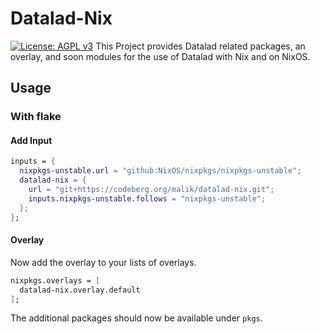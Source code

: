 # Datalad-Nix
[![License: AGPL v3](https://img.shields.io/badge/License-AGPL_v3-blue.svg)](https://www.gnu.org/licenses/agpl-3.0)
This Project provides Datalad related packages, an overlay, and soon modules for the use of Datalad with Nix and on NixOS.
## Usage
### With flake
#### Add Input
``` nix
inputs = {
  nixpkgs-unstable.url = "github:NixOS/nixpkgs/nixpkgs-unstable";  
  datalad-nix = {
    url = "git+https://codeberg.org/malik/datalad-nix.git";
    inputs.nixpkgs-unstable.follows = "nixpkgs-unstable";
  };
};
```
#### Overlay
Now add the overlay to your lists of overlays.
``` nix
nixpkgs.overlays = [
  datalad-nix.overlay.default
];
```
The additional packages should now be available under `pkgs`.
